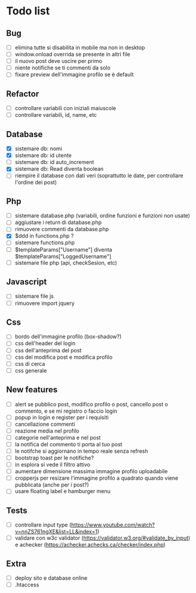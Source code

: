 # Todo list

## Bug

- [ ] elimina tutte si disabilita in mobile ma non in desktop
- [ ] window.onload overrida se presente in altri file
- [ ] il nuovo post deve uscire per primo
- [ ] niente notifiche se ti commenti da solo
- [ ] fixare preview dell'immagine profilo se è default

## Refactor

- [ ] controllare variabili con iniziali maiuscole
- [ ] controllare variabili, id, name, etc

## Database

- [x] sistemare db: nomi
- [x] sistemare db: id utente
- [ ] sistemare db: id auto_increment
- [x] sistemare db: Read diventa boolean
- [ ] riempire il database con dati veri (soprattutto le date, per controllare l'ordine dei post)

## Php

- [ ] sistemare database.php (variabili, ordine funzioni e funzioni non usate)
- [ ] aggiustare i return di database.php
- [ ] rimuovere commenti da database.php
- [x] $ddd in functions.php ?
- [ ] sistemare functions.php
- [ ] $templateParams["Username"] diventa $templateParams["LoggedUsername"]
- [ ] sistemare file php (api, checkSesion, etc)

## Javascript

- [ ] sistemare file js
- [ ] rimuovere import jquery

## Css

- [ ] bordo dell'immagine profilo (box-shadow?)
- [ ] css dell'header del login
- [ ] css dell'anteprima del post
- [ ] css del modifica post e modifica profilo
- [ ] css di cerca
- [ ] css generale

## New features

- [ ] alert se pubblico post, modifico profilo o post, cancello post o commento, e se mi registro o faccio login
- [ ] popup in login e register per i requisiti
- [ ] cancellazione commenti
- [ ] reazione media nel profilo
- [ ] categorie nell'anteprima e nel post
- [ ] la notifica del commento ti porta al tuo post
- [ ] le notifche si aggiornano in tempo reale senza refresh
- [ ] bootstrap toast per le notifiche?
- [ ] in esplora si vede il filtro attivo
- [ ] aumentare dimensione massima immagine profilo uploadabile
- [ ] cropperjs per resizare l'immagine profilo a quadrato quando viene pubblicata (anche per i post?)
- [ ] usare floating label e hamburger menu

## Tests

- [ ] controllare input type (<https://www.youtube.com/watch?v=nnZS761ngXE&list=LL&index=1>)
- [ ] validare con w3c validator (<https://validator.w3.org/#validate_by_input>) e achecker (<https://achecker.achecks.ca/checker/index.php>)

## Extra

- [ ] deploy sito e database online
- [ ] .htaccess
